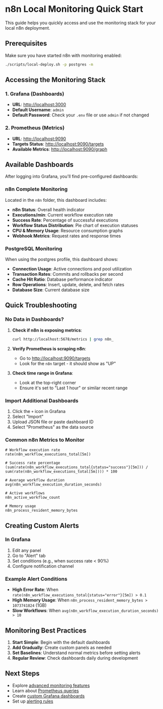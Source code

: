 # n8n Local Monitoring Quick Start

This guide helps you quickly access and use the monitoring stack for your local n8n deployment.

## Prerequisites

Make sure you have started n8n with monitoring enabled:

```bash
./scripts/local-deploy.sh -p postgres -m
```

## Accessing the Monitoring Stack

### 1. Grafana (Dashboards)

- **URL**: <http://localhost:3000>
- **Default Username**: `admin`
- **Default Password**: Check your `.env` file or use `admin` if not changed

### 2. Prometheus (Metrics)

- **URL**: <http://localhost:9090>
- **Targets Status**: <http://localhost:9090/targets>
- **Available Metrics**: <http://localhost:9090/graph>

## Available Dashboards

After logging into Grafana, you'll find pre-configured dashboards:

### n8n Complete Monitoring

Located in the `n8n` folder, this dashboard includes:

- **n8n Status**: Overall health indicator
- **Executions/min**: Current workflow execution rate
- **Success Rate**: Percentage of successful executions
- **Workflow Status Distribution**: Pie chart of execution statuses
- **CPU & Memory Usage**: Resource consumption graphs
- **Webhook Metrics**: Request rates and response times

### PostgreSQL Monitoring

When using the postgres profile, this dashboard shows:

- **Connection Usage**: Active connections and pool utilization
- **Transaction Rates**: Commits and rollbacks per second
- **Cache Hit Ratio**: Database performance indicator
- **Row Operations**: Insert, update, delete, and fetch rates
- **Database Size**: Current database size

## Quick Troubleshooting

### No Data in Dashboards?

1. **Check if n8n is exposing metrics**:

   ```bash
   curl http://localhost:5678/metrics | grep n8n_
   ```

2. **Verify Prometheus is scraping n8n**:
   - Go to <http://localhost:9090/targets>
   - Look for the `n8n` target - it should show as "UP"

3. **Check time range in Grafana**:
   - Look at the top-right corner
   - Ensure it's set to "Last 1 hour" or similar recent range

### Import Additional Dashboards

1. Click the `+` icon in Grafana
2. Select "Import"
3. Upload JSON file or paste dashboard ID
4. Select "Prometheus" as the data source

### Common n8n Metrics to Monitor

```prometheus
# Workflow execution rate
rate(n8n_workflow_executions_total[5m])

# Success rate percentage
(sum(rate(n8n_workflow_executions_total{status="success"}[5m])) / sum(rate(n8n_workflow_executions_total[5m]))) * 100

# Average workflow duration
avg(n8n_workflow_execution_duration_seconds)

# Active workflows
n8n_active_workflow_count

# Memory usage
n8n_process_resident_memory_bytes
```

## Creating Custom Alerts

### In Grafana

1. Edit any panel
2. Go to "Alert" tab
3. Set conditions (e.g., when success rate < 90%)
4. Configure notification channel

### Example Alert Conditions

- **High Error Rate**: When `rate(n8n_workflow_executions_total{status="error"}[5m]) > 0.1`
- **High Memory Usage**: When `n8n_process_resident_memory_bytes > 1073741824` (1GB)
- **Slow Workflows**: When `avg(n8n_workflow_execution_duration_seconds) > 10`

## Monitoring Best Practices

1. **Start Simple**: Begin with the default dashboards
2. **Add Gradually**: Create custom panels as needed
3. **Set Baselines**: Understand normal metrics before setting alerts
4. **Regular Review**: Check dashboards daily during development

## Next Steps

- Explore [advanced monitoring features](local-monitoring.md)
- Learn about [Prometheus queries](https://prometheus.io/docs/prometheus/latest/querying/basics/)
- Create [custom Grafana dashboards](https://grafana.com/docs/grafana/latest/dashboards/)
- Set up [alerting rules](https://prometheus.io/docs/prometheus/latest/configuration/alerting_rules/)
